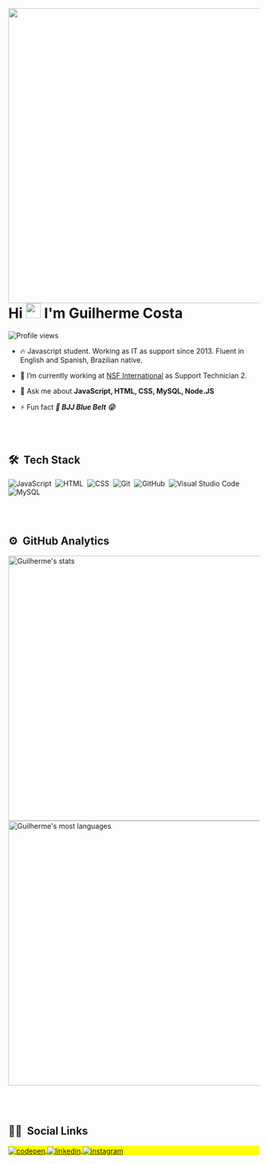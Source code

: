 <img align="right" height="590em" src="https://user-images.githubusercontent.com/73067772/140630229-03faf56f-7e69-49f0-8687-75397a3b9f3f.png"/>


<h1 align="left">Hi <img src="https://raw.githubusercontent.com/kaueMarques/kaueMarques/master/hi.gif" width="30px"> I'm Guilherme Costa</h1>
<p align="left"> <img src="https://komarev.com/ghpvc/?username=guilhermecostadossantos&color=yellow" alt="Profile views" /> </p>

- 🔥 Javascript student. Working as IT as support since 2013. Fluent in English and Spanish, Brazilian native. 

- 🔭 I’m currently working at [NSF International](https://www.nsf.org/) as Support Technician 2.

- 💬 Ask me about **JavaScript, HTML, CSS, MySQL, Node.JS**

- ⚡ Fun fact ***:martial_arts_uniform: BJJ Blue Belt 😜***

<br><br>

## 🛠 &nbsp;Tech Stack

![JavaScript](https://img.shields.io/badge/-JavaScript-05122A?style=flat&logo=javascript)&nbsp;
![HTML](https://img.shields.io/badge/-HTML-05122A?style=flat&logo=HTML5)&nbsp;
![CSS](https://img.shields.io/badge/-CSS-05122A?style=flat&logo=CSS3&logoColor=1572B6)&nbsp;
![Git](https://img.shields.io/badge/-Git-05122A?style=flat&logo=git)&nbsp;
![GitHub](https://img.shields.io/badge/-GitHub-05122A?style=flat&logo=github)&nbsp;
![Visual Studio Code](https://img.shields.io/badge/-Visual%20Studio%20Code-05122A?style=flat&logo=visual-studio-code&logoColor=007ACC)&nbsp;
![MySQL](https://img.shields.io/badge/-MySQL-05122A?style=flat&logo=MySQL)&nbsp;

<br><br>

## ⚙️ &nbsp;GitHub Analytics

<p align="left">
<img width="530em" src="https://github-readme-stats.vercel.app/api?username=guilhermecostadossantos&show_icons=true&theme=vision-friendly-dark" alt="Guilherme's stats"/>
<img width="530em" src="https://github-readme-stats.vercel.app/api/top-langs/?username=guilhermecostadossantos&layout=compact&theme=vision-friendly-dark" alt="Guilherme's most languages"/>
</p>

<br><br>

## 🧑🏻  &nbsp;Social Links

<p align="left" style="background:yellow">
<a href="https://codepen.io/guilhermecostadossantos" target="_blank">
  <img align="center" src="https://img.shields.io/badge/-Guilherme%20Costa-05122A?style=flat&logo=codepen" alt="codepen"/>
</a>
<a href="https://www.linkedin.com/in/guilherme-ti/" target="_blank">
  <img align="center" src="https://img.shields.io/badge/-Guilherme%20Costa-05122A?style=flat&logo=linkedin" alt="linkedin"/>
</a>
<a href="https://www.instagram.com/guillherme.costa/" target="_blank">
 <img align="center" src="https://img.shields.io/badge/-Guilherme%20Costa-05122A?style=flat&logo=instagram" alt="instagram"/>
</a>
</p>











<!--
### Hi there 👋

**guilhermecostadossantos/guilhermecostadossantos** is a ✨ _special_ ✨ repository because its `README.md` (this file) appears on your GitHub profile.

Here are some ideas to get you started:

- 🔭 I’m currently working on ...
- 🌱 I’m currently learning ...
- 👯 I’m looking to collaborate on ...
- 🤔 I’m looking for help with ...
- 💬 Ask me about ...
- 📫 How to reach me: ...
- 😄 Pronouns: ...
- ⚡ Fun fact: ...
-->
